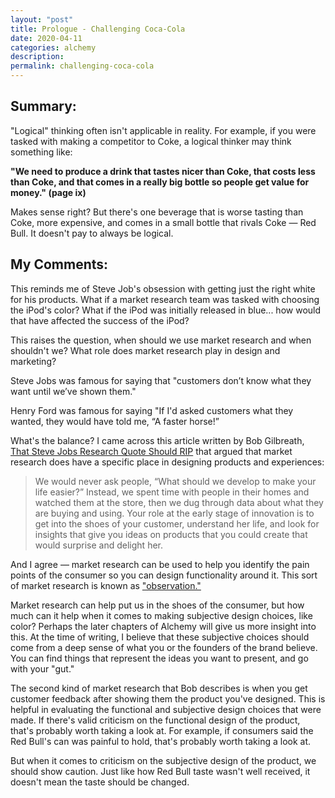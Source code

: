 ```yaml
---
layout: "post"
title: Prologue - Challenging Coca-Cola
date: 2020-04-11
categories: alchemy
description:
permalink: challenging-coca-cola
---
```


## Summary:

"Logical" thinking often isn't applicable in reality. For example, if you were tasked with making a competitor to Coke, a logical thinker may think something like:

<strong>"We need to produce a drink that tastes nicer than Coke, that costs less than Coke, and that comes in a really big bottle so people get value for money." (page ix)</strong>

Makes sense right? But there's one beverage that is worse tasting than Coke, more expensive, and comes in a small bottle that rivals Coke — Red Bull. It doesn't pay to always be logical.


## My Comments:

This reminds me of Steve Job's obsession with getting just the right white for his products. What if a market research team was tasked with choosing the iPod's color? What if the iPod was initially released in blue... how would that have affected the success of the iPod?

This raises the question, when should we use market research and when shouldn't we? What role does market research play in design and marketing?

Steve Jobs was famous for saying that "customers don’t know what they want until we’ve shown them."

Henry Ford was famous for saying "If I'd asked customers what they wanted, they would have told me, “A faster horse!”

What's the balance? I came across this article written by Bob Gilbreath, [That Steve Jobs Research Quote Should RIP](https://medium.com/@mktgwithmeaning/that-steve-jobs-research-quote-should-rip-e8f3335ec66) that argued that market research does have a specific place in designing products and experiences:

> We would never ask people, “What should we develop to make your life easier?” Instead, we spent time with people in their homes and watched them at the store, then we dug through data about what they are buying and using. Your role at the early stage of innovation is to get into the shoes of your customer, understand her life, and look for insights that give you ideas on products that you could create that would surprise and delight her.

And I agree — market research can be used to help you identify the pain points of the consumer so you can design functionality around it. This sort of market research is known as ["observation."](https://www.thebalancesmb.com/everything-you-need-to-know-about-market-observation-4043445)

Market research can help put us in the shoes of the consumer, but how much can it help when it comes to making subjective design choices, like color? Perhaps the later chapters of Alchemy will give us more insight into this. At the time of writing, I believe that these subjective choices should come from a deep sense of what you or the founders of the brand believe. You can find things that represent the ideas you want to present, and go with your "gut."

The second kind of market research that Bob describes is when you get customer feedback after showing them the product you've designed. This is helpful in evaluating the functional and subjective design choices that were made. If there's valid criticism on the functional design of the product, that's probably worth taking a look at. For example, if consumers said the Red Bull's can was painful to hold, that's probably worth taking a look at.


But when it comes to criticism on the subjective design of the product, we should show caution. Just like how Red Bull taste wasn't well received, it doesn't mean the taste should be changed.
